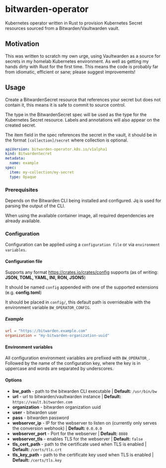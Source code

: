 # bitwarden-operator

Kubernetes operator written in Rust to provision Kubernetes Secret resources sourced from a Bitwarden/Vaultwarden vault.

## Motivation

This was written to scratch my own urge, using Vaultwarden as a source for secrets in my homelab Kubernetes environment.
As well as getting my hands dirty with Rust for the first time. 
This means the code is probably far from idiomatic, efficient or sane; please suggest improvements!

## Usage

Create a BitwardenSecret resource that references your secret but does not contain it, 
this means it is safe to commit to source control.

The type in the BitwardenSecret spec will be used as the type for the Kubernetes Secret resource. 
Labels and annotations will also appear on the created secret.

The item field in the spec references the secret in the vault, 
it should be in the format `[collection]/secret` where collection is optional.

```yaml
apiVersion: bitwarden-operator.k8s.io/v1alpha1
kind: BitwardenSecret
metadata:
  name: example
spec:
  item: my-collection/my-secret
  type: Opaque
```

### Prerequisites

Depends on the Bitwarden CLI being installed and configured. Jq is used for parsing the output of the CLI.

When using the available container image, all required dependencies are already available.

### Configuration

Configuration can be applied using a `configuration file`  or via `environment variables`.

#### Configuration file

Supports any format https://crates.io/crates/config supports (as of writing: **JSON, TOML, YAML, INI, RON, JSON5**)

It should be named `config` appended with one of the supported extensions (e.g. **config.toml**)

It should be placed in `config/`, this default path is overrideable with the environment variable `BW_OPERATOR_CONFIG`.

##### Example
```toml
url = "https://bitwarden.example.com"
organization = "my-bitwarden-organization-uuid"
```

#### Environment variables

All configuration environment variables are prefixed with `BW_OPERATOR_`. Followed by the name of the configuration key, 
where the key is in uppercase and words are separated by underscores.

#### Options

* **bw_path** - path to the bitwarden CLI executable | **Default:** `/usr/bin/bw`
* **url** - url to bitwarden/vaultwarden instance | **Default:** `https://vault.bitwarden.com`
* **organization** - bitwarden organization uuid
* **user** - bitwarden user
* **pass** - bitwarden password
* **webserver_ip** - IP for the webserver to listen on (currently only serves the conversion webhook) | **Default:** `0.0.0.0`
* **webserver_port** - Port for the webserver | **Default:** `8080`
* **webserver_tls** - enables TLS for the webserver | **Default:** `false`
* **tls_cert_path** - path to the certificate used when TLS is enabled | **Default:** `/certs/tls.crt`
* **tls_key_path** - path to the certificate key used when TLS is enabled | **Default:** `/certs/tls.key`
